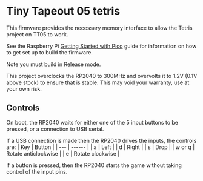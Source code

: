 # Tiny Tapeout 05 tetris

This firmware provides the necessary memory interface to allow the Tetris project on TT05 to work.

See the Raspberry Pi [Getting Started with Pico](https://datasheets.raspberrypi.com/pico/getting-started-with-pico.pdf) guide for information on how to get set up to build the firmware.

Note you must build in Release mode.

This project overclocks the RP2040 to 300MHz and overvolts it to 1.2V (0.1V above stock) to ensure that is stable.  This may void your warranty, use at your own risk.

## Controls

On boot, the RP2040 waits for either one of the 5 input buttons to be pressed, or a connection to USB serial.

If a USB connection is made then the RP2040 drives the inputs, the controls are:
| Key | Button |
| --- | ------ |
| a   | Left   |
| d   | Right  |
| s   | Drop   |
| w or q | Rotate anticlockwise |
| e | Rotate clockwise |

If a button is pressed, then the RP2040 starts the game without taking control of the input pins.
